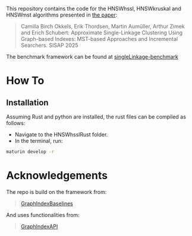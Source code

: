This repository contains the code for the HNSWhssl, HNSWkruskal and HNSWmst algorithms presented in [the paper](https://link.springer.com/chapter/10.1007/978-3-032-06069-3_19?fbclid=IwY2xjawNTD-5leHRuA2FlbQIxMABicmlkETB3SmpYbW1Oa05lVTNYRDlLAR4-bZwl1lfu_SfbDis6F1kOr21S5bZBoAw-Ttl99jKcGXkSQxf6LU4f2Yp0vQ_aem_Ts4he6Ug4XJa_tEmEFT6Cg):

> Camilla Birch Okkels, Erik Thordsen, Martin Aumüller, Arthur Zimek and Erich Schubert:
Approximate Single-Linkage Clustering Using Graph-based Indexes: MST-based Approaches and Incremental Searchers. SISAP 2025

The benchmark framework can be found at [singleLinkage-benchmark](https://github.com/CamillaOkkels/singleLinkage-benchmark/tree/main)

# How To
## Installation

Assuming Rust and python are installed, the rust files can be compiled as follows:
- Navigate to the HNSWhsslRust folder.
- In the terminal, run:

```bash
maturin develop -r
```

# Acknowledgements

The repo is build on the framework from:
>  [GraphIndexBaselines](https://github.com/eth42/GraphIndexBaselines)

And uses functionalities from: 
>  [GraphIndexAPI](https://github.com/eth42/GraphIndexAPI)


